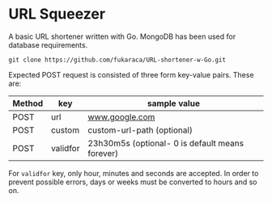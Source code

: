 # URL Squeezer

A basic URL shortener written with Go. MongoDB has been used for database requirements.

```
git clone https://github.com/fukaraca/URL-shortener-w-Go.git
```


Expected POST request is consisted of three form key-value pairs. These are:

| Method | key      | sample value                                                |
|--------|----------|-------------------------------------------------------------|
| POST   | url      | www.google.com                                              |
| POST   | custom   | custom-url-path (optional)                                  |
| POST   | validfor | 23h30m5s             (optional- 0 is default means forever) |

For `validfor` key, only hour, minutes and seconds are accepted. In order to prevent possible errors, days or weeks must be converted to hours and so on.


